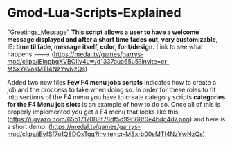 # Gmod-Lua-Scripts-Explained

"Greetings_Message" **This script allows a user to have a welcome message displayed and after a short time fades out, very customizable, IE: time til fade,
message itself, color, font/design.** Link to see what happens ---> (https://medal.tv/games/garrys-mod/clips/jElnpbqXVBOlIv4Lw/d1337aua65u5?invite=cr-MSxYaVosMTI4NzYwNzQs)

Added two new files **Few F4 menu jobs scripts** indicates how to create a job and the proccess to take when doing so. In order for these roles to fit into sections of the F4
menu you have to create category scripts **categories for the F4 Menu job slots** is an example of how to do so. Once all of this is properly implemented you get a F4 menu that
looks like this:(https://i.gyazo.com/65b1717088f78df5d99668f0e4bdc4d7.png) and here is a short demo: (https://medal.tv/games/garrys-mod/clips/jEyfSf7o1Q8DOxTgq?invite=cr-MSxrb00sMTI4NzYwNzQs)
